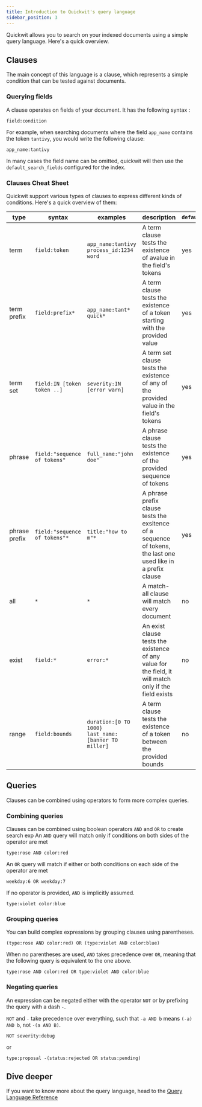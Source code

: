 ```yaml
---
title: Introduction to Quickwit's query language
sidebar_position: 3
---
```


Quickwit allows you to search on your indexed documents using a simple query language. Here's a quick overview.

## Clauses

The main concept of this language is a clause, which represents a simple condition that can be tested against documents. 

### Querying fields

A clause operates on fields of your document. It has the following syntax :
```
field:condition
```

For example, when searching documents where the field `app_name` contains the token `tantivy`, you would write the following clause:
```
app_name:tantivy
```

In many cases the field name can be omitted, quickwit will then use the `default_search_fields` configured for the index.

### Clauses Cheat Sheet

Quickwit support various types of clauses to express different kinds of conditions. Here's a quick overview of them:

| type | syntax | examples | description| `default_search_field`|
|-------------|--------|----------|------------|-----------------------|
| term | `field:token` | `app_name:tantivy` <br/> `process_id:1234` <br/> `word` | A term clause tests the existence of avalue in the field's tokens | yes |
| term prefix | `field:prefix*` | `app_name:tant*` <br/> `quick*` | A term clause tests the existence of a token starting with the provided value | yes |
| term set | `field:IN [token token ..]` |`severity:IN [error warn]` | A term set clause tests the existence of any of the provided value in the field's tokens| yes |
| phrase | `field:"sequence of tokens"` | `full_name:"john doe"` | A phrase clause tests the existence of the provided sequence of tokens | yes |
| phrase prefix | `field:"sequence of tokens"*` | `title:"how to m"*` | A phrase prefix clause tests the exsitence of a sequence of tokens, the last one used like in a prefix clause | yes |
| all | `*` | `*` | A match-all clause will match every document | no |
| exist | `field:*` | `error:*` | An exist clause tests the existence of any value for the field, it will match only if the field exists | no |
| range | `field:bounds` |`duration:[0 TO 1000}` <br/> `last_name: [banner TO miller]` | A term clause tests the existence of a token between the provided bounds | no |

## Queries

Clauses can be combined using operators to form more complex queries.

### Combining queries

Clauses can be combined using boolean operators `AND` and  `OR` to create search exp
An `AND` query will match only if conditions on both sides of the operator are met
```
type:rose AND color:red
```

An `OR` query will match if either or both conditions on each side of the operator are met
```
weekday:6 OR weekday:7
```

If no operator is provided, `AND` is implicitly assumed.

```
type:violet color:blue
```

### Grouping queries
You can build complex expressions by grouping clauses using parentheses.
```
(type:rose AND color:red) OR (type:violet AND color:blue)
```

When no parentheses are used, `AND` takes precedence over `OR`, meaning that the following query is equivalent to the one above.

```
type:rose AND color:red OR type:violet AND color:blue
```

### Negating queries

An expression can be negated either with the operator `NOT` or by prefixing the query with a dash `-`.

`NOT` and `-` take precedence over everything, such that `-a AND b` means `(-a) AND b`, not `-(a AND B)`.

```
NOT severity:debug
```

or

```
type:proposal -(status:rejected OR status:pending)
```


## Dive deeper

If you want to know more about the query language, head to the [Query Language Reference](/docs/reference/query-language-reference)